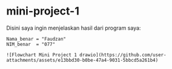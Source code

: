 # mini-project-1

Disini saya ingin menjelaskan hasil dari program saya:

    Nama_benar = "Faudzan"
    NIM_benar  = "077"

    ![Flowchart Mini Project 1 drawio](https://github.com/user-attachments/assets/e13bbd30-b0be-47a4-9031-5bbcd5a261b4)

